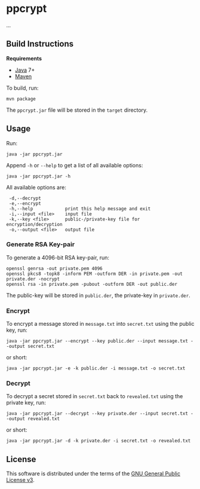# ppcrypt

...

## Build Instructions

**Requirements**
* [Java](http://www.oracle.com/technetwork/java/javase/downloads/index.html) 7+
* [Maven](http://maven.apache.org/)

To build, run:

```
mvn package
```

The `ppcrypt.jar` file will be stored in the `target` directory.

## Usage

Run:

```
java -jar ppcrypt.jar
```

Append `-h` or `--help` to get a list of all available options:

```
java -jar ppcrypt.jar -h
```

All available options are:

```
 -d,--decrypt
 -e,--encrypt
 -h,--help            print this help message and exit
 -i,--input <file>    input file
 -k,--key <file>      public-/private-key file for encryption/decryption
 -o,--output <file>   output file
```

### Generate RSA Key-pair

To generate a 4096-bit RSA key-pair, run:

```
openssl genrsa -out private.pem 4096
openssl pkcs8 -topk8 -inform PEM -outform DER -in private.pem -out private.der -nocrypt
openssl rsa -in private.pem -pubout -outform DER -out public.der

```

The public-key will be stored in `public.der`, the private-key in `private.der`.

### Encrypt

To encrypt a message stored in `message.txt` into `secret.txt` using the public key, run:

```
java -jar ppcrypt.jar --encrypt --key public.der --input message.txt --output secret.txt
```

or short:

```
java -jar ppcrypt.jar -e -k public.der -i message.txt -o secret.txt
```

### Decrypt

To decrypt a secret stored in `secret.txt` back to `revealed.txt` using the private key, run:

```
java -jar ppcrypt.jar --decrypt --key private.der --input secret.txt --output revealed.txt
```

or short:

```
java -jar ppcrypt.jar -d -k private.der -i secret.txt -o revealed.txt
```

## License

This software is distributed under the terms of the
[GNU General Public License v3](https://www.gnu.org/licenses/gpl-3.0.en.html).
